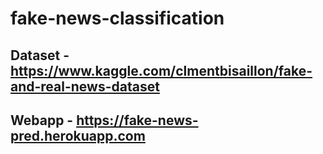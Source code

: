 # fake-news-classification

## Dataset - https://www.kaggle.com/clmentbisaillon/fake-and-real-news-dataset
## Webapp - https://fake-news-pred.herokuapp.com
